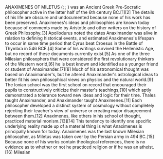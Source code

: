 ANAXIMENES OF MILETUS (; ; ) was an Ancient Greek Pre-Socratic philosopher active in the latter half of the 6th century BC.[1][2] The details of his life are obscure and undocumented because none of his work has been preserved. Anaximenes's ideas and philosophies are known today because of comments made by Aristotle and other writers on the history of Greek Philosophy.[3] Apollodurus noted the dates Anaximander was alive in relation to defining historical events, and estimated Anaximenes's lifespan to occur in same time period that Cyrus beat Croesus in the Battle of Thymbra in 546 BCE.[4] Some of his writings survived the Hellenistic Age, but no record of these documents currently exist.[5] As one of the three Milesian philosophers that were considered the first revolutionary thinkers of the Western world,[6] he is best known and identified as a younger friend or student of Anaximander.[7][8] Much of his astronomical thought was based on Anaximander's, but he altered Anaximander's astrological ideas to better fit his own philosophical views on physics and the natural world.[9] The Ionian school was the first school on record that encouraged their pupils to constructively criticize their master's teachings,[10] which aptly demonstrated a tolerance toward new ideas and logic for their time. Thales taught Anaximander, and Anaximander taught Anaximenes.[11] Each philosopher developed a distinct system of cosmology without completely rejecting their teacher's view of universe or creating major disagreement between them.[12] Anaximenes, like others in his school of thought, practiced material monism.[13][14] This tendency to identify one specific underlying reality made up of a material thing is what Anaximenes is principally known for today. Anaximenes was the last known Milesian philosopher, as Miletus was taken over by the Persian army in 494 BC.[15] Because none of his works contain theological references, there is no evidence as to whether or not he practiced religion or if he was an atheist.[16] Milesian
